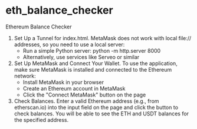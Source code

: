 # eth_balance_checker
Ethereum Balance Checker

1) Set Up a Tunnel for index.html.
MetaMask does not work with local file:// addresses, so you need to use a local server:
	- Run a simple Python server: python -m http.server 8000
	- Alternatively, use services like Serveo or similar
2) Set Up MetaMask and Connect Your Wallet.
To use the application, make sure MetaMask is installed and connected to the Ethereum network:
	- Install MetaMask in your browser
	- Create an Ethereum account in MetaMask
	- Click the "Connect MetaMask" button on the page
3) Check Balances. Enter a valid Ethereum address (e.g., from etherscan.io) into the input field on the page and click the button to check balances. You will be able to see the ETH and USDT balances for the specified address.
